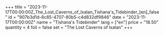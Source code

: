 +++
title = "2023-11-17T00:00:00Z_The_Lost_Caverns_of_Ixalan_Tishana's_Tidebinder_[en]_false"
id = "907b3d1d-8c85-4707-80b5-c4d832df9846"
date = "2023-11-17T00:00:00Z"
name = "Tishana's Tidebinder"
lang = ["en"]
price = "18.50"
quantity = 4
foil = false
set = "The Lost Caverns of Ixalan"
+++
